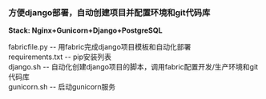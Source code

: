 <h3>方便django部署，自动创建项目并配置环境和git代码库</h3>

<b>Stack: Nginx+Gunicorn+Django+PostgreSQL</b><br/>

fabricfile.py -- 用fabric完成django项目模板和自动化部署<br/>
requirements.txt -- pip安装列表<br/>
django.sh -- 自动化创建django项目的脚本，调用fabric配置开发/生产环境和git代码库<br/>
gunicorn.sh -- 启动gunicorn服务
